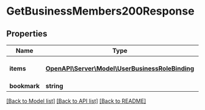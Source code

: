 # GetBusinessMembers200Response

## Properties
Name | Type | Description | Notes
------------ | ------------- | ------------- | -------------
**items** | [**OpenAPI\Server\Model\UserBusinessRoleBinding**](UserBusinessRoleBinding.md) | List of business members. | 
**bookmark** | **string** |  | [optional] 

[[Back to Model list]](../README.md#documentation-for-models) [[Back to API list]](../README.md#documentation-for-api-endpoints) [[Back to README]](../README.md)


